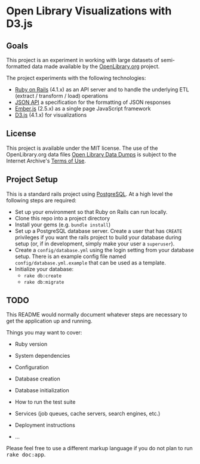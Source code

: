 Open Library Visualizations with D3.js
=======================================

Goals
-----


This project is an experiment in working with large datasets of semi-formatted data
made available by the [OpenLibrary.org](https://openlibrary.org) project. 

The project experiments with the following technologies:

* [Ruby on Rails](http://rubyonrails.org) (4.1.x) as an API server and to handle the underlying ETL 
  (extract / transform / load) operations
* [JSON API](http://jsonapi.org) a specification for the formatting of JSON responses
* [Ember.js](https://emberjs.com) (2.5.x) as a single page JavaScript framework
* [D3.js](https://d3js.org) (4.1.x) for visualizations

License
-------

This project is available under the MIT license. The use of the OpenLibrary.org data files
[Open Library Data Dumps](https://openlibrary.org/developers/dumps) is subject to the 
Internet Archive's [Terms of Use](https://archive.org/about/terms.php).

Project Setup
-------------

This is a standard rails project using [PostgreSQL](https://www.postgresql.org). At a high level the following steps are required:

* Set up your environment so that Ruby on Rails can run locally. 
* Clone this repo into a project directory
* Install your gems (e.g. `bundle install`)
* Set up a PostgreSQL database server. Create a user that has `CREATE` privileges if you want the rails project to build your database during setup (or, if in development, simply make your user a `superuser`).
* Create a `config/database.yml` using the login setting from your database setup. There is an example config file named `config/database.yml.example` that can be used as a template.
* Initialize your database:
    * `rake db:create`
    * `rake db:migrate`

TODO
----

This README would normally document whatever steps are necessary to get the
application up and running.

Things you may want to cover:

* Ruby version

* System dependencies

* Configuration

* Database creation

* Database initialization

* How to run the test suite

* Services (job queues, cache servers, search engines, etc.)

* Deployment instructions

* ...


Please feel free to use a different markup language if you do not plan to run
<tt>rake doc:app</tt>.

